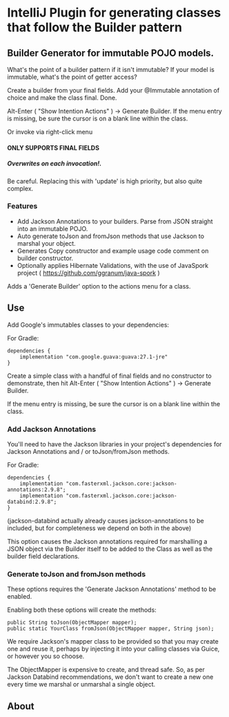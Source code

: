 # IntelliJ Plugin for generating classes that follow the Builder pattern

## Builder Generator for immutable POJO models.

What's the point of a builder pattern if it isn't immutable? If your model is immutable, what's the point of getter access?

Create a builder from your final fields. Add your @Immutable annotation of choice and make the class final. Done.

Alt-Enter ( "Show Intention Actions" ) -> Generate Builder. If the menu entry is missing, be sure the cursor is on a blank line within the class.
 
Or invoke via right-click menu
 
#### ONLY SUPPORTS FINAL FIELDS
 
##### Overwrites on each invocation!. 

Be careful. Replacing this with 'update' is high priority, but also quite complex.

### Features   
- Add Jackson Annotations to your builders. Parse from JSON straight into an immutable POJO.
- Auto generate toJson and fromJson methods that use Jackson to marshal your object. 
- Generates Copy constructor and example usage code comment on builder constructor.
- Optionally applies Hibernate Validations, with the use of JavaSpork project ( https://github.com/ggranum/java-spork )

Adds a 'Generate Builder' option to the actions menu for a class.

## Use
Add Google's immutables classes to your dependencies: 

For Gradle: 
```
dependencies {
    implementation "com.google.guava:guava:27.1-jre"
}
```

Create a simple class with a handful of final fields and no constructor to demonstrate, then hit Alt-Enter ( "Show Intention Actions" ) -> Generate Builder.
 
If the menu entry is missing, be sure the cursor is on a blank line within the class.

### Add Jackson Annotations

You'll need to have the Jackson libraries in your project's dependencies for Jackson Annotations and / or toJson/fromJson methods. 

For Gradle: 
```
dependencies {
    implementation "com.fasterxml.jackson.core:jackson-annotations:2.9.8";
    implementation "com.fasterxml.jackson.core:jackson-databind:2.9.8";
}
```

(jackson-databind actually already causes jackson-annotations to be included, but for completeness we depend on both in the above)

This option causes the Jackson annotations required for marshalling a JSON object via the Builder itself to be added to the Class as well as the builder field declarations. 

### Generate toJson and fromJson methods

These options requires the 'Generate Jackson Annotations' method to be enabled.  

Enabling both these options will create the methods:

```
public String toJson(ObjectMapper mapper);
public static YourClass fromJson(ObjectMapper mapper, String json);
```

We require Jackson's mapper class to be provided so that you may create one and reuse it, perhaps by injecting it into your calling classes via Guice, or however you so choose. 

The ObjectMapper is expensive to create, and thread safe. So, as per Jackson Databind recommendations, we don't want to create a new one every time we marshal or unmarshal a single object.

## About

 
